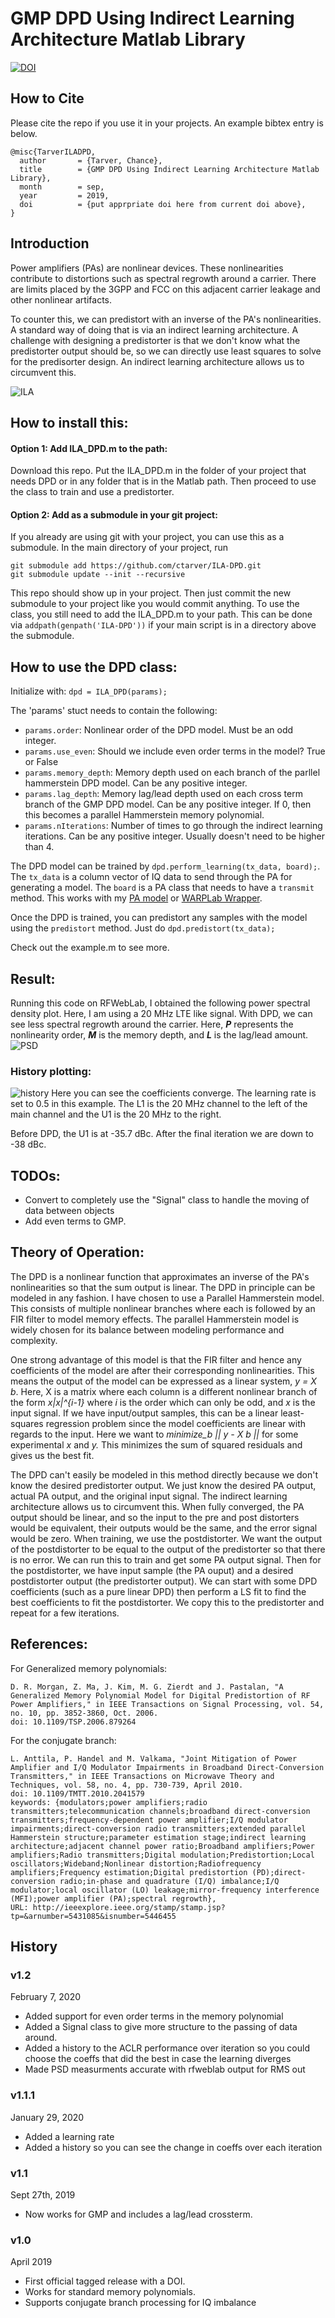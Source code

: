 # GMP DPD Using Indirect Learning Architecture Matlab Library
[![DOI](https://zenodo.org/badge/142376314.svg)](https://zenodo.org/badge/latestdoi/142376314)

## How to Cite
Please cite the repo if you use it in your projects. An example bibtex entry is below.

```
@misc{TarverILADPD,
  author       = {Tarver, Chance},
  title        = {GMP DPD Using Indirect Learning Architecture Matlab Library},
  month        = sep,
  year         = 2019,
  doi          = {put apprpriate doi here from current doi above},
}
```


## Introduction
Power amplifiers (PAs) are nonlinear devices. These nonlinearities contribute to distortions such as spectral regrowth around a carrier. There are limits placed by the 3GPP and FCC on this adjacent carrier leakage and other nonlinear artifacts.

To counter this, we can predistort with an inverse of the PA's nonlinearities. A standard way of doing that is via an indirect learning architecture. A challenge with designing a predistorter is that we don't know what the predistorter output should be, so we can directly use least squares to solve for the predisorter design. An indirect learning architecture allows us to circumvent this.

![ILA](http://zone.ni.com/images/reference/en-XX/help/374264E-01/dpd2.png "Indirect Learning Architecture")

## How to install this: 
#### Option 1: Add ILA_DPD.m to the path:
Download this repo. Put the ILA_DPD.m in the folder of your project that needs DPD or in any folder that is in the Matlab path. Then proceed to use the class to train and use a predistorter.

#### Option 2: Add as a submodule in your git project:
If you already are using git with your project, you can use this as a submodule. In the main directory of your project, run
```
git submodule add https://github.com/ctarver/ILA-DPD.git
git submodule update --init --recursive
```
This repo should show up in your project. Then just commit the new submodule to your project like you would commit anything. 
To use the class, you still need to add the ILA_DPD.m to your path. This can be done via `addpath(genpath('ILA-DPD'))` if your main script is in a directory above the submodule.

## How to use the DPD class:
Initialize with:
`dpd = ILA_DPD(params);`

The 'params' stuct needs to contain the following:
 - `params.order`: Nonlinear order of the DPD model. Must be an odd integer.
 - `params.use_even`: Should we include even order terms in the model? True or False  
 - `params.memory_depth`: Memory depth used on each branch of the parllel hammerstein DPD model. Can be any positive integer.
 - `params.lag_depth`: Memory lag/lead depth used on each cross term branch of the GMP DPD model. Can be any positive integer. If 0, then this becomes a parallel Hammerstein memory polynomial.
 - `params.nIterations`: Number of times to go through the indirect learning iterations. Can be any positive integer. Usually doesn't need to be higher than 4.
  
The DPD model can be trained by `dpd.perform_learning(tx_data, board);`. The `tx_data` is a column vector of IQ data to send through the PA for generating a model. The `board` is a PA class that needs to have a `transmit` method. This works with my [PA model](https://github.com/ctarver/Power-Amplifier-Model) or [WARPLab Wrapper](https://github.com/ctarver/WARPLab-Matlab-Wrapper).

Once the DPD is trained, you can predistort any samples with the model using the `predistort` method. Just do `dpd.predistort(tx_data);`

Check out the example.m to see more. 

## Result: 
Running this code on RFWebLab, I obtained the following power spectral density plot. Here, I am using a 20 MHz LTE like signal. With DPD, we can see less spectral regrowth around the carrier. 
Here, ***P*** represents the nonlinearity order, ***M*** is the memory depth, and ***L*** is the lag/lead amount. 
![PSD](https://raw.githubusercontent.com/ctarver/ILA-DPD/master/psd_example.png?token=ACLnMTVWU6jnNqXKfcndnWRs5eeq5Ph8ks5bZG90wA%3D%3D "RFWebLab PSD")

### History plotting:
![history](history.png)
Here you can see the coefficients converge. The learning rate is set to 0.5 in this example. The L1 is the 20 MHz channel to the left of the main channel and the U1 is the 20 MHz to the right.

Before DPD, the U1 is at -35.7 dBc. After the final iteration we are down to -38 dBc.

## TODOs:

* Convert to completely use the "Signal" class to handle the moving of data between objects
* Add even terms to GMP.

## Theory of Operation:
The DPD is a nonlinear function that approximates an inverse of the PA's nonlinearities so that the sum output is linear. The DPD in principle can be modeled in any fashion. I have chosen to use a Parallel Hammerstein model. This consists of multiple nonlinear branches where each is followed by an FIR filter to model memory effects. The parallel Hammerstein model is widely chosen for its balance between modeling performance and complexity. 

One strong advantage of this model is that the FIR filter and hence any coefficients of the model are after their corresponding nonlinearities. This means the output of the model can be expressed as a linear system, *y = X b*. Here, X is a matrix where each column is a different nonlinear branch of the form *x|x|^{i-1}* where *i* is the order which can only be odd, and *x* is the input signal. If we have input/output samples, this can be a linear least-squares regression problem since the model coefficients are linear with regards to the input. Here we want to *minimize_b || y - X b ||* for some experimental *x* and *y.* This minimizes the sum of squared residuals and gives us the best fit. 

The DPD can't easily be modeled in this method directly because we don't know the desired predistorter output. We just know the desired PA output, actual PA output, and the original input signal. The indirect learning architecture allows us to circumvent this. When fully converged, the PA output should be linear, and so the input to the pre and post distorters would be equivalent, their outputs would be the same, and the error signal would be zero. When training, we use the postdistorter.  We want the output of the postdistorter to be equal to the output of the predistorter so that there is no error. We can run this to train and get some PA output signal. Then for the postdistorter, we have input sample (the PA ouput) and a desired postdistorter output (the predistorter output). We can start with some DPD coefficients (such as a pure linear DPD) then perform a LS fit to find the best coefficients to fit the postdistorter.  We copy this to the predistorter and repeat for a few iterations.

## References:
For Generalized memory polynomials:
```
D. R. Morgan, Z. Ma, J. Kim, M. G. Zierdt and J. Pastalan, "A Generalized Memory Polynomial Model for Digital Predistortion of RF Power Amplifiers," in IEEE Transactions on Signal Processing, vol. 54, no. 10, pp. 3852-3860, Oct. 2006.
doi: 10.1109/TSP.2006.879264
```

For the conjugate branch:
```
L. Anttila, P. Handel and M. Valkama, "Joint Mitigation of Power Amplifier and I/Q Modulator Impairments in Broadband Direct-Conversion Transmitters," in IEEE Transactions on Microwave Theory and Techniques, vol. 58, no. 4, pp. 730-739, April 2010.
doi: 10.1109/TMTT.2010.2041579
keywords: {modulators;power amplifiers;radio transmitters;telecommunication channels;broadband direct-conversion transmitters;frequency-dependent power amplifier;I/Q modulator impairments;direct-conversion radio transmitters;extended parallel Hammerstein structure;parameter estimation stage;indirect learning architecture;adjacent channel power ratio;Broadband amplifiers;Power amplifiers;Radio transmitters;Digital modulation;Predistortion;Local oscillators;Wideband;Nonlinear distortion;Radiofrequency amplifiers;Frequency estimation;Digital predistortion (PD);direct-conversion radio;in-phase and quadrature (I/Q) imbalance;I/Q modulator;local oscillator (LO) leakage;mirror-frequency interference (MFI);power amplifier (PA);spectral regrowth},
URL: http://ieeexplore.ieee.org/stamp/stamp.jsp?tp=&arnumber=5431085&isnumber=5446455
```

## History

### v1.2
February 7, 2020

* Added support for even order terms in the memory polynomial
* Added a Signal class to give more structure to the passing of data around. 
* Added a history to the ACLR performance over iteration so you could choose the coeffs that did the best in case the learning diverges
* Made PSD measurments accurate with rfweblab output for RMS out 

### v1.1.1 
January 29, 2020

* Added a learning rate
* Added a history so you can see the change in coeffs over each iteration

### v1.1
Sept 27th, 2019

* Now works for GMP and includes a lag/lead crossterm.

### v1.0
April 2019

* First official tagged release with a DOI. 
* Works for standard memory polynomials.
* Supports conjugate branch processing for IQ imbalance
